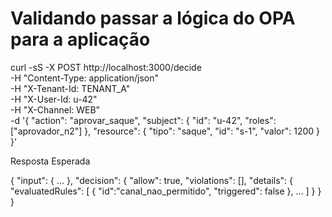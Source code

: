 # Validando passar a lógica do OPA para a aplicação

curl -sS -X POST http://localhost:3000/decide \
  -H "Content-Type: application/json" \
  -H "X-Tenant-Id: TENANT_A" \
  -H "X-User-Id: u-42" \
  -H "X-Channel: WEB" \
  -d '{
    "action": "aprovar_saque",
    "subject": { "id": "u-42", "roles": ["aprovador_n2"] },
    "resource": { "tipo": "saque", "id": "s-1", "valor": 1200 }
  }'

Resposta Esperada

{
  "input": { ... },
  "decision": {
    "allow": true,
    "violations": [],
    "details": { "evaluatedRules": [ { "id":"canal_nao_permitido", "triggered": false }, ... ] }
  }
}
